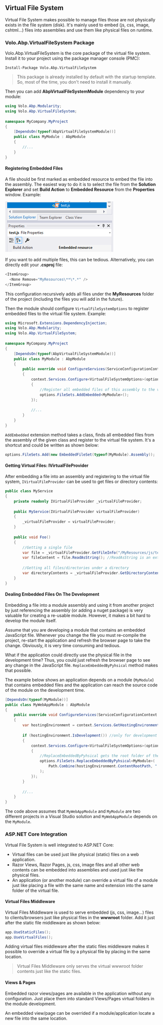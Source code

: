 ## Virtual File System

Virtual File System makes possible to manage files those are not physically exists in the file system (disk). It's mainly used to embed (js, css, image, cshtml...) files into assemblies and use them like physical files on runtime.

### Volo.Abp.VirtualFileSystem Package

Volo.Abp.VirtualFileSystem is the core package of the virtual file system. Install it to your project using the package manager console (PMC):

```
Install-Package Volo.Abp.VirtualFileSystem
```

> This package is already installed by default with the startup template. So, most of the time, you don't need to install it manually.

Then you can add **AbpVirtualFileSystemModule** dependency to your module:

```c#
using Volo.Abp.Modularity;
using Volo.Abp.VirtualFileSystem;

namespace MyCompany.MyProject
{
    [DependsOn(typeof(AbpVirtualFileSystemModule))]
    public class MyModule : AbpModule
    {
        //...
    }
}
```

#### Registering Embedded Files

A file should be first marked as embedded resource to embed the file into the assembly. The easiest way to do it is to select the file from the **Solution Explorer** and set **Build Action** to **Embedded Resource** from the **Properties** window. Example:

![build-action-embedded-resource-sample](images/build-action-embedded-resource-sample.png)

If you want to add multiple files, this can be tedious. Alternatively, you can directly edit your **.csproj** file:

````C#
<ItemGroup>
  <None Remove="MyResources\**\*.*" />
</ItemGroup>
````

This configuration recursively adds all files under the **MyResources** folder of the project (including the files you will add in the future).

Then the module should configure `VirtualFileSystemOptions` to register embedded files to the virtual file system. Example:

````C#
using Microsoft.Extensions.DependencyInjection;
using Volo.Abp.Modularity;
using Volo.Abp.VirtualFileSystem;

namespace MyCompany.MyProject
{
    [DependsOn(typeof(AbpVirtualFileSystemModule))]
    public class MyModule : AbpModule
    {
        public override void ConfigureServices(ServiceConfigurationContext context)
        {
            context.Services.Configure<VirtualFileSystemOptions>(options =>
            {
                //Register all embedded files of this assembly to the virtual file system
                options.FileSets.AddEmbedded<MyModule>();
            });

            //...
        }
    }
}
````

`AddEmbedded` extension method takes a class, finds all embedded files from the assembly of the given class and register to the virtual file system. It's a shortcut and could be written as shown below:

````C#
options.FileSets.Add(new EmbeddedFileSet(typeof(MyModule).Assembly));
````

#### Getting Virtual Files: IVirtualFileProvider

After embedding a file into an assembly and registering to the virtual file system, `IVirtualFileProvider` can be used to get files or directory contents:

````C#
public class MyService
{
    private readonly IVirtualFileProvider _virtualFileProvider;

    public MyService(IVirtualFileProvider virtualFileProvider)
    {
        _virtualFileProvider = virtualFileProvider;
    }

    public void Foo()
    {
        //Getting a single file
        var file = _virtualFileProvider.GetFileInfo("/MyResources/js/test.js");
        var fileContent = file.ReadAsString(); //ReadAsString is an extension method of ABP

        //Getting all files/directories under a directory
        var directoryContents = _virtualFileProvider.GetDirectoryContents("/MyResources/js");
    }
}
````

#### Dealing Embedded Files On The Development

Embedding a file into a module assembly and using it from another project by just referencing the assembly (or adding a nuget package) is very valuable for creating a re-usable module. However, it makes a bit hard to develop the module itself.

Assume that you are developing a module that contains an embedded JavaScript file. Whenever you change the file you must re-compile the project, re-start the application and refresh the browser page to take the change. Obviously, it is very time consuming and tedious.

What if the application could directly use the physical file in the development time? Thus, you could just refresh the browser page to see any change in the JavaScript file. `ReplaceEmbeddedByPyhsical` method makes that possible. 

The example below shows an application depends on a module (`MyModule`) that contains embedded files and the application can reach the source code of the module on the development time. 

````C#
[DependsOn(typeof(MyModule))]
public class MyWebAppModule : AbpModule
{
    public override void ConfigureServices(ServiceConfigurationContext context)
    {
        var hostingEnvironment = context.Services.GetHostingEnvironment();

        if (hostingEnvironment.IsDevelopment()) //only for development time
        {
            context.Services.Configure<VirtualFileSystemOptions>(options =>
            {
                //ReplaceEmbeddedByPyhsical gets the root folder of the MyModule project
                options.FileSets.ReplaceEmbeddedByPyhsical<MyModule>(
                    Path.Combine(hostingEnvironment.ContentRootPath, "..\\MyModuleProject")
                );
            });
        }

        //...
    }
}
````

The code above assumes that `MyWebAppModule` and `MyModule` are two different projects in a Visual Studio solution and `MyWebAppModule` depends on the `MyModule`.

### ASP.NET Core Integration

Virtual File System is well integrated to ASP.NET Core:

* Virtual files can be used just like physical (static) files on a web application.
* Razor Views, Razor Pages, js, css, image files and all other web contents can be embedded into assemblies and used just like the physical files.
* An application (or another module) can override a virtual file of a module just like placing a file with the same name and extension into the same folder of the virtual file.

#### Virtual Files Middleware

Virtual Files Middleware is used to serve embedded (js, css, image...) files to clients/browsers just like physical files in the **wwwroot** folder. Add it just after the static file middleware as shown below:

````C#
app.UseStaticFiles();
app.UseVirtualFiles();
````

Adding virtual files middleware after the static files middleware makes it possible to override a virtual file by a physical file by placing in the same location.

> Virtual Files Middleware only serves the virtual wwwroot folder contents just like the static files.

#### Views & Pages

Embedded razor views/pages are available in the application without any configuration. Just place them into standard Views/Pages virtual folders in the module development.

An embedded view/page can be overrided if a module/application locate a new file into the same location.